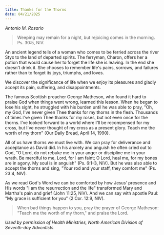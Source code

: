 ```yaml
---
title: Thanks for the Thorns
date: 04/21/2025
---
```


_Antonio M. Rosario_

> <p></p>
> Weeping may remain for a night, but rejoicing comes in the morning. Ps. 30:5, NIV.

An ancient legend tells of a woman who comes to be ferried across the river Styx to the land of departed spirits. The ferryman, Charon, offers her a potion that would cause her to forget the life she is leaving. In the end she doesn't drink it. She chooses to remember life's pains, sorrows, and failures rather than to forget its joys, triumphs, and loves.

We discover the significance of life when we enjoy its pleasures and gladly accept its pain, suffering, and disappointments.

The famous Scottish preacher George Matheson, who found it hard to praise God when things went wrong, learned this lesson. When he began to lose his sight, he struggled with his burden until he was able to pray, "Oh, my God, I've never given Thee thanks for my thorns in the flesh. Thousands of times I've given Thee thanks for my roses, but not even once for the thorns. I've looked forward to a world where I'll be recompensed for my cross, but I've never thought of my cross as a present glory. Teach me the worth of my thorn" (Our Daily Bread, April 14, 1990).

All of us have thorns we must live with. We can pray for deliverance and acceptance as David did. In his anxiety and anguish he often cried out to God, "O Lord, do not rebuke me in your anger or discipline me in your wrath. Be merciful to me, Lord, for I am faint; O Lord, heal me, for my bones are in agony. My soul is in anguish" (Ps. 6:1-3, NIV). But he was also able to accept the thorns and sing, "Your rod and your staff, they comfort me" (Ps. 23:4, NIV).

As we read God's Word we can be comforted by how Jesus' presence and His words "I am the resurrection and the life" transformed Mary and Martha's pain and grief (John 11:25, NIV). And we can say with apostle Paul: "My grace is sufficient for you" (2 Cor. 12:9, NIV).

> <callout></callout>
> When bad things happen to you, pray the prayer of George Matheson: "Teach me the worth of my thorn," and praise the Lord.

_Used by permission of Health Ministries, North American Division of Seventh-day Adventists._